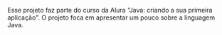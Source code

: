 Esse projeto faz parte do curso da Alura "Java: criando a sua primeira aplicação".
O projeto foca em apresentar um pouco sobre a linguagem Java.
